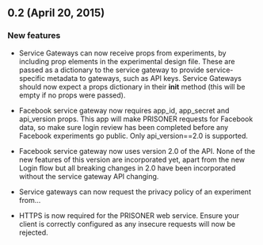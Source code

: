 ## 0.2 (April 20, 2015)

### New features

* Service Gateways can now receive props from experiments, by including prop elements in the experimental design file. These are passed as a dictionary to the service gateway to provide service-specific metadata to gateways, such as API keys. Service Gateways should now expect a props dictionary in their __init__ method (this will be empty if no props were passed).

* Facebook service gateway now requires app_id, app_secret and api_version props. This app will make PRISONER requests for Facebook data, so make sure login review has been completed before any Facebook experiments go public. Only api_version==2.0 is supported.

* Facebook service gateway now uses version 2.0 of the API. None of the new features of this version are incorporated yet, apart from the new Login flow but all breaking changes in 2.0 have been incorporated without the service gateway API changing.

* Service gateways can now request the privacy policy of an experiment from...

* HTTPS is now required for the PRISONER web service. Ensure your client is correctly configured as any insecure requests will now be rejected.